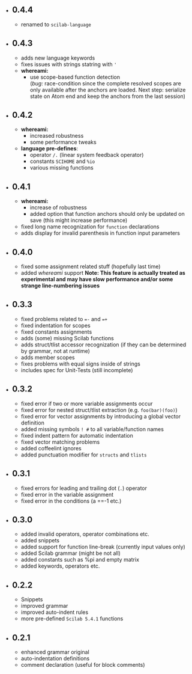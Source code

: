 - ## 0.4.4
  - renamed to `scilab-language`

- ## 0.4.3
  - adds new language keywords
  - fixes issues with strings statring with `'`
  - __whereami:__
    - use scope-based function detection<br>
      (*bug:* race-condition since the complete resolved scopes are only available after the anchors are loaded. Next step: serialize state on Atom end and keep the anchors from the last session)

- ## 0.4.2
  - __whereami:__
    - increased robustness
    - some performance tweaks
  - __language pre-defines__:
    - operator `/.` (linear system feedback operator)
    - constants `SCIHOME` and `%io`
    - various missing functions

- ## 0.4.1
  - __whereami:__
    - increase of robustness
    - added option that function anchors should only be updated on save
      (this might increase performance)
  - fixed long name recognization for `function` declarations
  - adds display for invalid parenthesis in function input parameters

- ## 0.4.0
  - fixed some assignment related stuff (hopefully last time)
  - added _whereami_ support
    __Note: This feature is actually treated as experimental and may have slow performance and/or some strange line-numbering issues__

- ## 0.3.3
  - fixed problems related to `=-` and `=+`
  - fixed indentation for scopes
  - fixed constants assignments
  - adds (some) missing Scilab functions
  - adds struct/tlist accessor recognization (if they can be determined by grammar, not at runtime)
  - adds member scopes
  - fixes problems with equal signs inside of strings
  - includes spec for Unit-Tests (still incomplete)

- ## 0.3.2
  - fixed error if two or more variable assignments occur
  - fixed error for nested struct/tlist extraction (e.g. `foo(bar)(foo)`)
  - fixed error for vector assignments by introducing a global vector definition
  - added missing symbols `! #` to all variable/function names
  - fixed indent pattern for automatic indentation
  - fixed vector matching problems
  - added coffeelint ignores
  - added punctuation modifier for `structs` and `tlists`

- ## 0.3.1
  - fixed errors for leading and trailing dot (`.`) operator
  - fixed error in the variable assignment
  - fixed error in the conditions (a ==-1 etc.)

- ## 0.3.0
  - added invalid operators, operator combinations etc.
  - added snippets
  - added support for function line-break (currently input values only)
  - added Scilab grammar (might be not all)
  - added constants such as %pi and empty matrix
  - added keywords, operators etc.

 - ## 0.2.2
    - Snippets
    - improved grammar
    - improved auto-indent rules
    - more pre-defined `Scilab 5.4.1` functions

 - ## 0.2.1
    - enhanced grammar original
    - auto-indentation definitions
    - comment declaration (useful for block comments)
